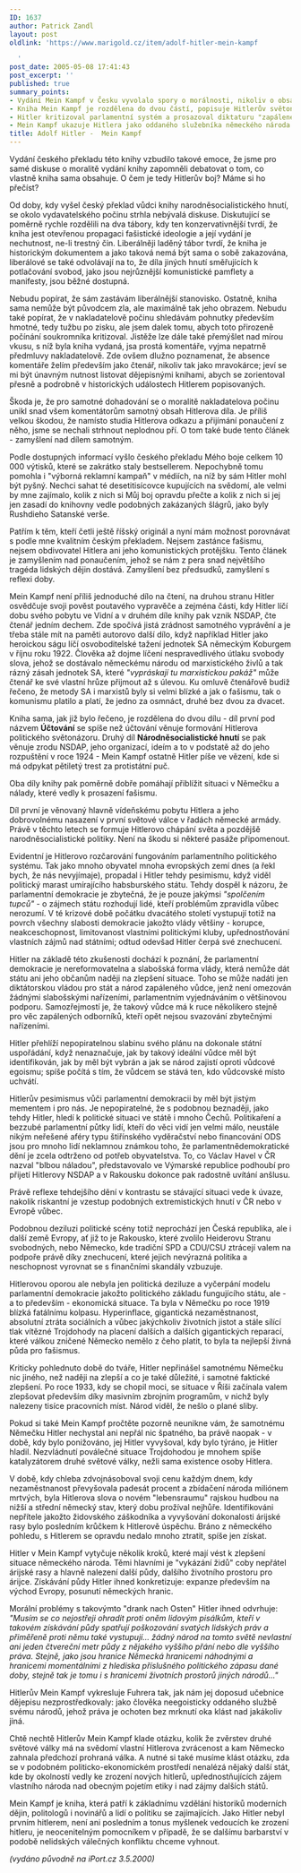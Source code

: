 ```yaml
---
ID: 1637
author: Patrick Zandl
layout: post
oldlink: 'https://www.marigold.cz/item/adolf-hitler-mein-kampf

  '
post_date: 2005-05-08 17:41:43
post_excerpt: ''
published: true
summary_points:
- Vydání Mein Kampf v Česku vyvolalo spory o morálnosti, nikoliv o obsahu.
- Kniha Mein Kampf je rozdělena do dvou částí, popisuje Hitlerův světonázor a NSDAP.
- Hitler kritizoval parlamentní systém a prosazoval diktaturu "zapáleného vůdce".
- Mein Kampf ukazuje Hitlera jako oddaného služebníka německého národa.
title: Adolf Hitler -  Mein Kampf
---
```


<p>Vydání českého překladu této knihy vzbudilo takové emoce, že jsme pro samé diskuse o moralitě vydání knihy zapomněli debatovat o tom, co vlastně kniha sama obsahuje. O čem je tedy Hitlerův boj? Máme si ho přečíst?</p>

<p>Od doby, kdy vyšel český překlad vůdci knihy narodněsocialistického hnutí, se okolo vydavatelského počinu strhla nebývalá diskuse. Diskutující se poměrně rychle rozdělili na dva tábory, kdy ten konzervativnější tvrdí, že kniha jest otevřenou propagaci fašistické ideologie a její vydání je nechutnost, ne-li trestný čin. Liberálněji laděný tábor tvrdí, že kniha je historickým dokumentem a jako taková nemá být sama o sobě zakazována, liberálové se také odvolávají na to, že díla jiných hnutí směřujících k potlačování svobod, jako jsou nejrůznější komunistické pamflety a manifesty, jsou běžné dostupná.
</p>

<!--more--><p>Nebudu popírat, že sám zastávám liberálnější stanovisko. Ostatně, kniha sama nemůže být původcem zla, ale maximálně tak jeho obrazem. Nebudu také popírat, že v nakladatelově počinu shledávám pohnutky především hmotné, tedy tužbu po zisku, ale jsem dalek tomu, abych toto přirozeně počínání soukromníka kritizoval. Jistěže lze dále také přemýšlet nad mírou vkusu, s níž byla kniha vydaná, jsa prostá komentáře, vyjma nepatrně předmluvy nakladatelově. Zde ovšem dlužno poznamenat, že absence komentáře želím především jako čtenář, nikoliv tak jako mravokárce; jeví se mi být únavným nutnost listovat dějepisnými knihami, abych se zorientoval přesně a podrobně v historických událostech Hitlerem popisovaných.</p>

<p>Škoda je, že pro samotné dohadování se o moralitě nakladatelova počinu unikl snad všem komentátorům samotný obsah Hitlerova díla. Je příliš velkou škodou, že namísto studia Hitlerova odkazu a přijímání ponaučení z něho, jsme se nechali strhnout neplodnou pří. O tom také bude tento článek - zamyšlení nad dílem samotným.</p>

<p>Podle dostupných informací vyšlo českého překladu Mého boje celkem 10 000 výtisků, které se zakrátko staly bestsellerem. Nepochybně tomu pomohla i "výborná reklamní kampaň" v médiích, na níž by sám Hitler mohl být pyšný. Nechci sahat té desetitisícovce kupujících na svědomí, ale velmi by mne zajímalo, kolik z nich si Můj boj opravdu přečte a kolik z nich si jej jen zasadí do knihovny vedle podobných zakázaných šlágrů, jako byly Rushdieho Satanské verše.</p>

<p>Patřím k těm, kteří četli ještě říšský originál a nyní mám možnost porovnávat s podle mne kvalitním českým překladem. Nejsem zastánce fašismu, nejsem obdivovatel Hitlera ani jeho komunistických protějšku. Tento článek je zamyšlením nad ponaučením, jehož se nám z pera snad největšího tragéda lidských dějin dostává. Zamyšlení bez předsudků, zamyšlení s reflexi doby.</p>

<p>Mein Kampf není příliš jednoduché dílo na čtení, na druhou stranu Hitler osvědčuje svoji pověst poutavého vypravěče a zejména části, kdy Hitler líčí dobu svého pobytu ve Vidní a v druhém díle knihy pak vznik NSDAP, čte čtenář jedním dechem. Zde spočívá jistá zrádnost samotného vyprávění a je třeba stále mít na paměti autorovo další dílo, když například Hitler jako heroickou ságu líčí osvoboditelské tažení jednotek SA německým Koburgem v říjnu roku 1922. Člověka až dojme líčení nespravedlivého útlaku svobody slova, jehož se dostávalo německému národu od marxistického živlů a tak rázný zásah jednotek SA, které <em>"vypráskají tu marxistickou pakáž"</em> může čtenář ke své vlastní hrůze přijmout až s úlevou. Ku omluvě čtenářově budiž řečeno, že metody SA i marxistů byly si velmi blízké a jak o fašismu, tak o komunismu platilo a platí, že jedno za osmnáct, druhé bez dvou za dvacet.</p>

<p>Kniha sama, jak již bylo řečeno, je rozdělena do dvou dílu - díl první pod názvem <b>Účtování</b> se spíše než účtování věnuje formování Hitlerova politického světonázoru. Druhý díl <b>Národněsocialistické hnutí</b> se pak věnuje zrodu NSDAP, jeho organizací, ideím a to v podstatě až do jeho rozpuštění v roce 1924 - Mein Kampf ostatně Hitler píše ve vězení, kde si má odpykat pětiletý trest za protistátní puč.</p>

<p>Oba díly knihy pak poměrně dobře pomáhají přiblížit situaci v Němečku a nálady, které vedly k prosazení fašismu.</p>

<p>Díl první je věnovaný hlavně vídeňskému pobytu Hitlera a jeho dobrovolnému nasazení v první světové válce v řadách německé armády. Právě v těchto letech se formuje Hitlerovo chápání světa a pozdějšě narodněsocialistické politiky. Není na škodu si některé pasáže připomenout.</p>

<p>Evidentní je Hitlerovo rozčarování fungováním parlamentního politického systému. Tak jako mnoho obyvatel mnoha evropských zemí dnes (a řekl bych, že nás nevyjímaje), propadal i Hitler tehdy pesimismu, když viděl politický marast umírajícího habsburského státu. Tehdy dospěl k názoru, že parlamentní demokracie je zbytečná, že je pouze jakýmsi <i>"spolčením tupců"</i> - o zájmech státu rozhodují lidé, kteří problémům zpravidla vůbec nerozumí. V té krizové době počátku dvacátého století vystupují totiž na povrch všechny slabosti demokracie jakožto vlády většiny - korupce, neakceschopnost, limitovanost vlastními politickými kluby, upřednostňování vlastních zájmů nad státními; odtud odevšad Hitler čerpá své znechucení.</p>

<p>Hitler na základě této zkušenosti dochází k poznání, že parlamentní demokracie je nereformovatelna a slabošská forma vlády, která nemůže dát státu ani jeho občanům naději na zlepšení situace. Toho se může nadáti jen diktátorskou vládou pro stát a národ zapáleného vůdce, jenž není omezován žádnými slabošskými nařízeními, parlamentním vyjednáváním o většinovou podporu. Samozřejmostí je, že takový vůdce má k ruce několikero stejně pro věc zapálených odborníků, kteří opět nejsou svazování zbytečnými nařízeními.</p>

<p>Hitler přehlíží nepopiratelnou slabinu svého plánu na dokonale státní uspořádání, když nenaznačuje, jak by takový ideální vůdce měl být identifikován, jak by měl být vybrán a jak se národ zajistí oproti vůdcové egoismu; spíše počítá s tím, že vůdcem se stává ten, kdo vůdcovské místo uchvátí.</p>

<p>Hitlerův pesimismus vůči parlamentní demokracii by měl být jistým mementem i pro nás. Je nepopiratelné, že s podobnou beznaději, jako tehdy Hitler, hledí k politické situaci ve státě i mnoho Čechů. Politikaření a bezzubé parlamentní půtky lidí, kteří do věci vidí jen velmi málo, neustále nikým neřešené aféry typu štiřínského vyděračství nebo financování ODS jsou pro mnoho lidí neklamnou známkou toho, že parlamentnědemokratické dění je zcela odtrženo od potřeb obyvatelstva. To, co Václav Havel v ČR nazval "blbou náladou", představovalo ve Výmarské republice podhoubí pro přijetí Hitlerovy NSDAP a v Rakousku dokonce pak radostně uvítání anšlusu.</p>

<p>Právě reflexe tehdejšího dění v kontrastu se stávající situaci vede k úvaze, nakolik riskantní je vzestup podobných extremistických hnutí v ČR nebo v Evropě vůbec.</p>

<p>Podobnou deziluzi politické scény totiž neprochází jen Česká republika, ale i další země Evropy, ať již to je Rakousko, které zvolilo Heiderovu Stranu svobodných, nebo Německo, kde tradiční SPD a CDU/CSU ztrácejí valem na podpoře právě díky znechucení, které jejich nevýrazná politika a neschopnost vyrovnat se s finančními skandály vzbuzuje.</p>

<p>Hitlerovou oporou ale nebyla jen politická deziluze a vyčerpání modelu parlamentní demokracie jakožto politického základu fungujícího státu, ale - a to především - ekonomická situace. Ta byla v Němečku po roce 1919 blízká fatálnímu kolpasu. Hyperinflace, gigantická nezaměstnanost, absolutní ztráta sociálních a vůbec jakýchkoliv životních jistot a stále sílící tlak vítězné Trojdohody na placení dalších a dalších gigantických reparací, které válkou zničené Německo nemělo z čeho platit, to byla ta nejlepší živná půda pro fašismus.</p>

<p>Kriticky pohlednuto době do tváře, Hitler nepřinášel samotnému Němečku nic jiného, než naději na zlepší a co je také důležité, i samotné faktické zlepšení. Po roce 1933, kdy se chopil moci, se situace v Říši začínala valem zlepšovat především díky masivním zbrojním programům, v nichž byly nalezeny tisíce pracovních míst. Národ viděl, že nešlo o plané sliby.</p>

<p>Pokud si také Mein Kampf pročtěte pozorně neunikne vám, že samotnému Němečku Hitler nechystal ani nepřál nic špatného, ba právě naopak - v době, kdy bylo ponižováno, jej Hitler vyvyšoval, kdy bylo týráno, je Hitler hladil. Nezvládnutí poválečné situace Trojdohodou je mnohem spíše katalyzátorem druhé světové války, nežli sama existence osoby Hitlera.</p>

<p>V době, kdy chleba zdvojnásoboval svoji cenu každým dnem, kdy nezaměstnanost převyšovala padesát procent a zbídačení národa miliónem mrtvých, byla Hitlerova slova o novém "lebensraumu" rajskou hudbou na nižší a střední německý stav, který dobu prožíval nejhůře. Identifikováni nepřítele jakožto židovského záškodníka a vyvyšování dokonalosti árijské rasy bylo posledním krůčkem k Hitlerově úspěchu. Bráno z německého pohledu, s Hitlerem se opravdu nedalo mnoho ztratit, spíše jen získat.</p>

<p>Hitler v Mein Kampf vytyčuje několik kroků, které mají vést k zlepšení situace německého národa. Těmi hlavními je "vykázání židů" coby nepřátel árijské rasy a hlavně nalezení další půdy, dalšího životního prostoru pro árijce. Získávání půdy Hitler ihned konkretizuje: expanze především na východ Evropy, posunutí německých hranic.</p>

<p>Morální problémy s takovýmto "drank nach Osten" Hitler ihned odvrhuje: <em>"Musím se co nejostřeji ohradit proti oněm lidovým pisálkům, kteří v takovém získávání půdy spatřují poškozování svatých lidských práv a přiměřeně proti němu také vystupují... žádný národ na tomto světě nevlastní ani jeden čtvereční metr půdy z nějakého vyššího přání nebo dle vyššího práva. Stejně, jako jsou hranice Německá hranicemi náhodnými a hranicemi momentálními z hlediska příslušného politického zápasu dané doby, stejně tak je tomu i s hranicemi životních prostorů jiných národů..."</em></p>

<p>Hitlerův Mein Kampf vykresluje Fuhrera tak, jak nám jej doposud učebnice dějepisu nezprostředkovaly: jako člověka neegoisticky oddaného službě svému národů, jehož práva je ochoten bez mrknutí oka klást nad jakákoliv jiná.</p>

<p>Chtě nechtě Hitlerův Mein Kampf klade otázku, kolik že zvěrstev druhé světové války má na svědomí vlastní Hitlerova zvrácenost a kam Německo zahnala předchozí prohraná válka. A nutné si také musíme klást otázku, zda se v podobném politicko-ekonomickém prostředí nenalézá nějaký další stát, kde by okolností vedly ke zrození nových hitlerů, upřednostňujících zájem vlastního národa nad obecným pojetím etiky i nad zájmy dalších států.</p>

<p>Mein Kampf je kniha, která patří k základnímu vzdělání historiků moderních dějin, politologů i novinářů a lidí o politiku se zajímajících. Jako Hitler nebyl prvním hitlerem, není ani posledním a tonus myšlenek vedoucích ke zrození hitleru, je neocenitelným pomocníkem v případě, že se dalšímu barbarství v podobě nelidských válečných konfliktu chceme vyhnout.</p>

<p><i>(vydáno původně na iPort.cz 3.5.2000)</i>
</p>